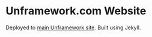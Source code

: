 # Unframework.com Website

Deployed to [main Unframework site](http://unframework.com). Built using Jekyll.
